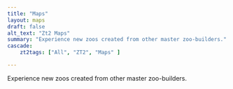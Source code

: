 ```yaml
---
title: "Maps"
layout: maps
draft: false
alt_text: "Zt2 Maps"
summary: "Experience new zoos created from other master zoo-builders."
cascade:
    zt2tags: ["All", "ZT2", "Maps" ]

---
```


Experience new zoos created from other master zoo-builders.